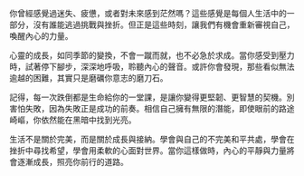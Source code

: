 你曾經感覺過迷失、疲憊，或者對未來感到茫然嗎？這些感覺是每個人生活中的一部分，沒有誰能逃過挑戰與挫折。但正是這些時刻，讓我們有機會重新審視自己，喚醒內心的力量。

心靈的成長，如同季節的變換，不會一蹴而就，也不必急於求成。當你感受到壓力時，試著停下腳步，深深地呼吸，聆聽內心的聲音。或許你會發現，那些看似無法逾越的困難，其實只是磨礪你意志的磨刀石。

記得，每一次跌倒都是生命給你的一堂課，是讓你變得更堅韌、更智慧的契機。別害怕失敗，因為失敗正是成功的前奏。相信自己擁有無限的潛能，即使眼前的路途崎嶇，你依然能在黑暗中找到光亮。

生活不是關於完美，而是關於成長與接納。學會與自己的不完美和平共處，學會在挫折中尋找希望，學會用柔軟的心面對世界。當你這樣做時，內心的平靜與力量將會逐漸成長，照亮你前行的道路。